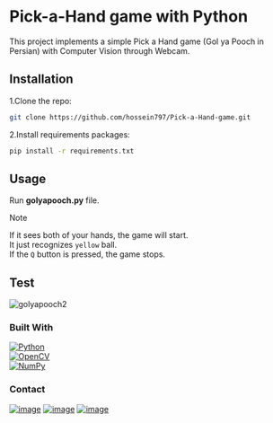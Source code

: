 # Pick-a-Hand game with Python

This project implements a simple Pick a Hand game (Gol ya Pooch in Persian) with Computer Vision through Webcam.

## Installation

1.Clone the repo:
```bash
git clone https://github.com/hossein797/Pick-a-Hand-game.git
```
2.Install requirements packages:
```bash
pip install -r requirements.txt
```

## Usage

Run **golyapooch.py** file.
> [!NOTE]  
> If it sees both of your hands, the game will start.   
> It just recognizes `yellow` ball.  
> If the `Q` button is pressed, the game stops.  

## Test

![golyapooch2](https://github.com/hossein797/Pick-a-Hand-game/assets/60326432/624c44d0-091c-4aed-bb3d-a5f1457524a3)



### Built With  
[![Python](https://img.shields.io/badge/python-3670A0?style=style-plastic-green&logo=python&logoColor=ffdd54)](https://www.python.org/)  
[![OpenCV](https://img.shields.io/badge/opencv-%23white.svg?style=style-plastic-green&logo=opencv&logoColor=white)](https://opencv.org/)  
[![NumPy](https://img.shields.io/badge/numpy-%23013243.svg?style=style-plastic-green&logo=numpy&logoColor=white)](https://numpy.org/)  

### Contact
[![image](https://img.shields.io/badge/Gmail-D14836?style=for-the-badge&logo=gmail&logoColor=white)](https://mail.google.com/mail/?view=cm&fs=1&to=hossein.pashnesaz79@gmail.com)
[![image](https://img.shields.io/badge/WhatsApp-25D366?style=for-the-badge&logo=whatsapp&logoColor=white)](https://wa.me/989371576409)
[![image](https://img.shields.io/badge/Telegram-2CA5E0?style=for-the-badge&logo=telegram&logoColor=white)](https://t.me/hossein798)

